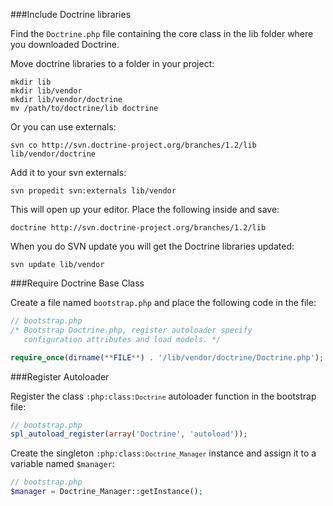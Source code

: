 ###Include Doctrine libraries

Find the `Doctrine.php` file containing the core class in the lib folder where you downloaded Doctrine.

Move doctrine libraries to a folder in your project:

~~~
mkdir lib
mkdir lib/vendor
mkdir lib/vendor/doctrine
mv /path/to/doctrine/lib doctrine
~~~

Or you can use externals:

~~~
svn co http://svn.doctrine-project.org/branches/1.2/lib lib/vendor/doctrine
~~~

Add it to your svn externals:

~~~
svn propedit svn:externals lib/vendor
~~~
This will open up your editor. Place the following inside and save:

~~~
doctrine http://svn.doctrine-project.org/branches/1.2/lib
~~~

When you do SVN update you will get the Doctrine libraries updated:

~~~
svn update lib/vendor
~~~

###Require Doctrine Base Class

Create a file named `bootstrap.php` and place the following code in the file:

~~~php
// bootstrap.php
/* Bootstrap Doctrine.php, register autoloader specify
   configuration attributes and load models. */

require_once(dirname(**FILE**) . '/lib/vendor/doctrine/Doctrine.php');
~~~

###Register Autoloader

Register the class <code>:php:class:`Doctrine`</code> autoloader function in the bootstrap file:

~~~php
// bootstrap.php
spl_autoload_register(array('Doctrine', 'autoload'));

~~~

Create the singleton <code>:php:class:`Doctrine_Manager`</code> instance and assign it to a variable named `$manager`:

~~~php
// bootstrap.php
$manager = Doctrine_Manager::getInstance();
~~~